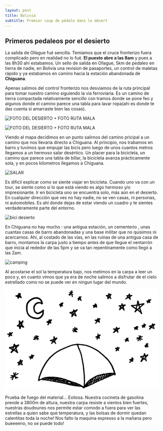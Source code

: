 ```yaml
---
layout: post
title: Bolivia
subtitle: Premier coup de pédale dans le désert
---
```


## Primeros pedaleos por el desierto

La salida de Ollague fué sencilla. Temiamos que el cruce fronterizo fuera complicado pero en realidad no lo fué. **El puesto abre a las 8am** y pues a las 8h30 ahí estabamos. Un sello de salida en Ollague, 5km de pedaleo en tierra de nadie, en Bolivia una revision de pasaportes, un control de maletas rápido y ya estabamos en camino hacia la estación abandonada de **Chiguana**. 

Apenas salimos del control fronterizo nos desviamos de la ruta principal para tomar nuestro camino siguiendo la via ferroviaria. Es un camino de tierra compactada relativamente sencillo con tramos donde se pone feo y algunos donde el camino parece una tabla para lavar ropa(ahi es donde te das cuenta si amarraste bien las cosas).

![FOTO DEL DESIERTO + FOTO RUTA MALA](https://lh3.googleusercontent.com/rAnfu69p8oKvDnCU_Kn37ANEYVmuXzr-TtgHfSYtJT_vNGwy00KN9wUnZLs7Jid-q6oe5sSRIGFIK3Hlw9c3EkBC0uVbvc6nAtgFFMsv9xl3YA72JqQGQKwRsirFCMSQYpqMyxtsf3NmYZtzLHCH518K_ssk6u-X9wGoKC_5OdP2l44lt6vjSJcLCMi0odVoJdotfheUHD6QybE9MGsGwxaxLHvf7M9OIoCq-bRbrXFkexvDBsXDP5xsE1vg7rylaVH_4zw-UQlRR6MfRZkp5CCCjP2W-z5TWbAhOVi6RxzKex09E8MFU4kJKfomDBwKOmhs4kVVrAvqn2c2i7Q4N6KpyttUmte2bpln81eMincmjX29Yv2tqkOkZotSFjuLE1soukWecP0pc5o_Jh6-oeAih7oysXocASHmaqkYcxBMkLeEpMPo2YsJhn8BI6lTNQSRKkqn8IWYpxBw4hE-2mQfyZZp1eWEqSFcpbdmoRKoRGonJ438xFKhe5Ys3eCLqUq_eVce7y4bnk-jY4keuhkWBgfhA5HGUZ2DfrhovMvIhvA3fLXYp4MEqg-QmQZbWDn8yGO77oVDzGpncpNat3O_e0qjoqdKiCsD9XlgvPayoz5Uvqfknfn-GnWSU0XfQfmiOMt9CuM9EO0i2UNNuGzuo0T1kecm9PcRDYkaPu-NrRc=w1215-h684-no)

![FOTO DEL DESIERTO + FOTO RUTA MALA](https://lh3.googleusercontent.com/gkv_z6_MIyP3ihfrUeMep3379nfFmV44HaHyECntjU3iXMlV-7KZi-aNkC_fjnRg7ZhtnRY7CWR2AoYTNeWaA6wu1W2UVpGF7T6rMyTKUN7D0ynQ-74jRnjd3LJkbOPR1hCjFiTmRBMff9SCV9hEp1HGjzz9ymvYnCpQiBng8xX74N3uwJS8KgU3nhNzy3Q8HUY4wouMRfMDFqip_V6iEWu46ajwBL0-uDJZVxSD4o9_jDsLvcNNL-YUXUtM5RobVL2ZPv_YmS5H4f3Nb5OdTWQXuta24N5_FIPa8kW9rRq6fbshFsFLZPqr2TrWF34mobGLquQwDCxlS3zMWLU96ngmM0cod1vkz5N8KUYVQwxeRB2RRVlaTrNgahcsYJVsXrZWyCSP_LCA5Ono4OWYNECYcN9iFba8G1xOibI6K4gj5A-ZVh_tRQVJDfAoNQg2eTOqsorGKa7yPBv5LB6WOQw7C6PtzcQkzbWKHijueNt57EzekLnxX_cu5uqr9HLp6XsftMQtlpbPEKY9zzXMaI_ppXTR19OmJhQ-Hukfy1TxVwr8s5T45sgUlY3vguwRjuLTaF9rhdB5fUMKHTU5HgvhZsX0oLi0x1STwQhj_oI9ojQaiUcIrmwvkprx_dpvP2fOD63927hO2e6b_VZUdyuUk_uNvxSbVA-Jh9oJ-w2flmw=w581-h327-no)


Viendo el mapa decidimos en un punto salirnos del camino pricipal a un camino que nos llevaría directo a Chiguana. Al principio, nos trabamos en barro y tuvimos que empujar las bicis pero luego de unos cuantos metros llegamos a un hermoso salar desértico. Un placer para la bicicleta, un camino que parece una tabla de billar, la bicicleta avanza prácticamente sola, y en pocos kilometros llegamos a Chiguana.

![SALAR](https://lh3.googleusercontent.com/9oDVG1yNpTQrpocC5sXNXjzSqiRAuu_HFMMjCC6wWht9dIQHeR0Z8GIGrEZR7fL0RzPFisUD5JrcIpMTSSVSBLisubXSwZyljzNzj216yx9HEstc-VUGYJH4uXuqnBzEtIrWiBztUHHAEYKGmkazwjKwEAUZfwyezcJwlzRrt9qUeuMqaebBvqhDbnTZgsHmwZ_Av_7j_BMpgDiuEdKPDqW70zvU4vGdLHf5qSCMGQx0ca4fygMHr5XDx2ydz1qM0PjsqhOWOoLsjrC9WGtBSc2rL8tMhGlTAPio8oGhUeGVfboLwR_Q3AEICZ4As9N8sjIdOwZVzSAiLrmZDWhdNc-LUDCgnwcA8EyvPBo73iCpqpx6tVb4iGizj45hdPuvin7WioNd0uN6kqSK5-KdjY7mfFe9swHIlSUjFujiMxIHulCQQjXyufk2IDQagT5uvFf4_wukdopt_OxEwc3lHVe3NKZG3x9LQ9r1vGhvVjvhSdnzLR2956rV-ZJLHackOXoLZB5CiF66P9ejAQXitDaRmvc5XwQQj_ZKzPQdAlf2Cg6K-V0Rzlbx_SUzQImKHQIak1FUnrQIPPSUFhiuC15vq1r8lWYLIPfiL4Jp6QZvyYHoZX6XE_7Xt6IumHlE_nIq6tB-livp1AY4rA8cuEqneGqa84UYQqF1kKqiiLTose0=w1215-h684-no)

Es dificil explicar como se siente viajar en bicicleta. Cuando uno va con un tour, se siente como si lo que está viendo es algo hermoso y/o impresionante. Ir en bicicleta uno se encuentra solo, más aún en el desierto. En cualquier dirección que ves no hay nadie, no se ven casas, ni personas, ni automobiles. Es ahí donde dejas de estar viendo un cuadro y te sientes verdaderamente parte del entorno.

![bici desierto](https://lh3.googleusercontent.com/nVjxzYUmiB3Zuc6yR1dbQWmsd3X4mo_IL87ykAak-yyW1vKl-t7mCi5vVtTOiGp5CqIfkhOzvzCg-Jm3psaQeg5a8tfKJEhEahvBpH1oGxemP8qtxFPrHsp8iSR0YaYguc6dEuZYYEQE8my-uGEE4o28TKeYTFZ1-aLMlQ-gQAb2gP902gJu4ZwGNJtCnzTy7S3czehpEOJ46qRZks-twqFg1xZeJYHfPcIFWyK8SFo5a2SGFCaAIlK5ymxtargDdNi622uKhsVWHUSERjNJPFEgrUEBu1nKTSRX13oh2-ZN8DBelK6kU__G8kxa_nKVDQrWR5EQIRNCD4ugYaOUD9KlNC_eKynYXTX2DjYqKOWMcpY39TZrq9MLIOwu3zsFElE2d6zgCsFT4Ul3ZOdX_wtiWnGUStn9Uydh0x-j6zo9lflVXLp11ewxzHNEiFQ_ABJrOXLPDhNjkuBRjuRVf9TPKjj4TKsDuokUX2B9IeqxKhT60mglksFIIP64APYSrsf8n1P_aYh-m2EvMc6RxpP7R4DAf6A8D8n4eyjUwIjc3w7LmVuGIxYA7uwPv4PvxbAonOKCfrdh5Ay_Hko2tnOv_toaEDPpL2l_0ZE2vp9e2_LNvTH0H1oBoRDVTwqjMXy6vzg3GzrNEXX-hr_1Q8zVEvW_INeeZs975ZJU-E5tJIU=w1215-h684-no)

En Chiguana no hay mucho : una antigua estación, un cementerio , unas cuantas casas de barro abandonadas y una base militar que no quisimos ni acercarnos. Ahi, al costado de las vias, en las ruinas de una antigua casa de barro, montamos la carpa justo a tiempo antes de que llegue el ventarrón que inicia al rededor de las 5pm y se va tan repentinamente como llegó a las 2am. 

![camping](https://lh3.googleusercontent.com/4DYTXsYgYncj3KGFvWRx4wuNcmh6NzEsUXW3VOLOgS7SpezPzlo4ZZDy6PUXs6lXN8zdbVOg0YnxxWcK3qu7EGOk-Z_PfWdSGQaZzDxJ8YYciS16X65gvA1TgHtrAdt6ZbQHplpzSGA1nVIIxPGC2ijVq0dMUV96GU3gMPNpRb7rfUzYu_59ksSVBMlcHWc_iewJ28dCGnkQFkiCA35qEZuuiyxR2_raTces493MNASTqDDYjWxWf6wwxWfb8UHmQMVvhtiOjhx1jGbSnXV6cCsSgYvVp8gUcHwLrFqUOU0xEAwvgR98wd4dBqpEKZWRbcfHaX0xfRrd0kRdiO1Um5Gde67mx0e3g1Ovs8tuUaYRCEf84-C6eabIk-wVQPQYhuuTRquIbtD0caghn_QC5yF8nXHf3dQOgt2E65GRnSTBHP7jECSF2s5K_fOtTBWZoxxcxR-cpAuXLRV2QEJUyqRuLnVvQ9rmkQrmQaGo5cTaZuow_rb9cN2jrj8G1sT9B2KFcVAprGVsZySArSsNZ6SrBVXRwsV44vowqL97QPEvSCmvEOgghjwo7u8QD0ezk6bnYgWjs2QNS06_50jqwn-b12SNkFsjRQMvDGEkVxG2w0sd7rrZPuIS6K1wi05gbde9dqC7XDFj41dhCyr9AXPr7LYTiMHmiWusB6b119cNPv0=w1215-h684-no)

Al acostarse el sol la temperatura bajo, nos metimos en la carpa a leer un poco y, en cuanto vimos que ya era de noche salimos a disfrutar de el cielo estrellado como no se puede ver en ningun lugar del mundo.

![dessin carpa](/img/designs/carpa.jpg)

Prueba de fuego del material... Exitosa. Nuestra cocineta de gasolina prende a 3800m de altura, nuestra carpa resiste a vientos bien fuertes, nuestras doudounes nos permite estar comodo a fuera para ver las estrellas a quien sabe que temperatura, y las bolsas de dormir quedan calentitas toda la noche! Nos falto la maquina expresso a la mañana pero bueeeeno, no se puede todo!






